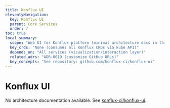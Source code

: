 ```yaml
---
title: Konflux UI
eleventyNavigation:
  key: Konflux UI
  parent: Core Services
  order: 7
toc: true
local_summary:
  scope: "Web UI for Konflux platform (minimal architecture docs in this repo)"
  key_crds: "None (consumes all Konflux CRDs via kube API)"
  depends_on: "All services (visualization/interaction layer)"
  related_adrs: "ADR-0019 (customize GitHub URLs)"
  key_concepts: "See repository: github.com/konflux-ci/konflux-ui"
---
```


# Konflux UI

No architecture documentation available. See [konflux-ci/konflux-ui](https://github.com/konflux-ci/konflux-ui).
